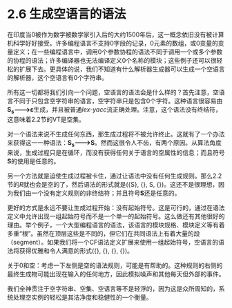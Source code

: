 # 2.6 生成空语言的语法

在印度当0被作为数字被数学家引入后的大约1500年后，这一概念依旧没有被计算机科学好好接受。许多编程语言不支持0字段的记录，0元素的数组，或0变量的变量定义；在一些编程语言中，调用0个参数协程的语法不同于调用一个或多个参数的协程的语法；许多编译器也无法编译定义0个名称的模块；这些例子还可以很轻松的扩展下去。更具体的说，我们不知道有什么解析器生成器可以生成一个空语言的解析器，这个空语言有0个字符串。

所有这一切都将我们引向一个问题，空语言的语法会是什么样的？首先注意，空语言不同于只包含空字符串的语言，空字符串只是包含0个字符。这种语言很容易由**S<sub>s</sub>--->ε**生成，并且被普通*lex-yacc*流正确处理。注意，这个语法没有终结符，这意味着2.2节的VT是空集。

对一个语法来说不生成任何东西，那生成过程将不被允许终止。这就有了一个办法来获得这一一种语法：**S<sub>s</sub>--->S**。然而这很令人不齿，有两个原因。从算法角度来说，生成过程只是在循环，而没有获得任何关于语言的空属性的信息；而且符号**S**的使用是任意的。

另一个方法就是迫使生成过程被卡住，通过让语法中没有任何生成规则。那么2.2节的*R*就也会是空的了，然后语法的形式就是({S}, {}, S, {})。这还不是很理想，因为我们由一个没有定义规则的非终结符；并且符号**S**还是任意的。

更好的方式是永远不要让生成过程开始：没有起始符号。这是可行的，通过在语法定义中允许出现一组起始符号而不是一个单一的起始符号。这么做还有其他很好的理由。举个例子，一个大型编程语言的语法，该语言的模块规格、模块定义等有着多重“根”。虽然在顶层这些是不同的，但它们在共同语法上有着大量的段（segment）。如果我们将一个CF语法定义扩展来使用一组起始符号，空语言的语法将获得优雅和令人满意的形式({}, {}, {}, {})。

关于0和空：考虑一下左侧是空的语法规则，可能是有帮助的。这种规则的右侧的最终生成物可能出现在输入的任何地方，因此模拟噪声和其他每天但外部的事件。

我们全神贯注于空字符串、空集、空语言等不是轻浮的，因为这是众所周知的，系统处理空实例的轻松是其洁净度和稳健性的一个衡量。